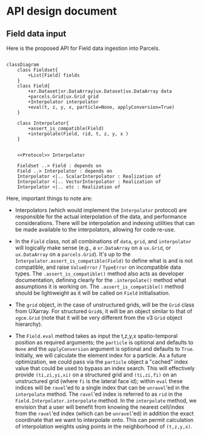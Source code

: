 # API design document

## Field data input

Here is the proposed API for Field data ingestion into Parcels.

```{mermaid}

classDiagram
    class Fieldset{
        +List[Field] fields
    }
    class Field{
        +xr.Dataset|xr.DataArray|ux.Dataset|ux.DataArray data
        +parcels.Grid|ux.Grid grid
        +Interpolator interpolator
        +eval(t, z, y, x, particle=None, applyConversion=True)
    }

    class Interpolator{
        +assert_is_compatible(Field)
        +interpolate(Field, rid, t, z, y, x )
    }


    <<Protocol>> Interpolator

    Fieldset ..> Field : depends on
    Field ..> Interpolator : depends on
    Interpolator <|.. ScalarInterpolator : Realization of
    Interpolator <|.. VectorInterpolator : Realization of
    Interpolator <|.. etc : Realization of
```

Here, important things to note are:

- Interpolators (which would implement the `Interpolator` protocol) are responsible for the actual interpolation of the data, and performance considerations. There will be interpolation and indexing utilities that can be made available to the interpolators, allowing for code re-use.

- In the `Field` class, not all combinations of `data`, `grid`, and `interpolator` will logically make sense (e.g., a `xr.DataArray` on a `ux.Grid`, or `ux.DataArray` on a `parcels.Grid`). It's up to the `Interpolator.assert_is_compatible(Field)` to define what is and is not compatible, and raise `ValueError` / `TypeError` on incompatible data types. The `.assert_is_compatible()` method also acts as developer documentation, defining clearly for the `.interpolate()` method what assumptions it is working on. The `.assert_is_compatible()` method should be lightweight as it will be called on `Field` initialisation.

- The `grid` object, in the case of unstructured grids, will be the `Grid` class from UXarray. For structured `Grid`s, it will be an object similar to that of `xgcm.Grid` (note that it will be very different from the v3 `Grid` object hierarchy).

- The `Field.eval` method takes as input the t,z,y,x spatio-temporal position as required arguments; the `particle` is optional and defaults to `None` and the `applyConversion` argument is optional and defaults to `True`. Initially, we will calculate the element index for a particle. As a future optimization, we could pass via the `particle` object a "cached" index value that could be used to bypass an index search. This will effectively provide `(ti,zi,yi,xi)` on a structured grid and `(ti,zi,fi)` on an unstructured grid (where `fi` is the lateral face id); within `eval` these indices will be `ravel`'ed to a single index that can be `unravel`'ed in the `interpolate` method. The `ravel`'ed index is referred to as `rid` in the `Field.Interpolator.interpolate` method. In the `interpolate` method, we envision that a user will benefit from knowing the nearest cell/index from the `ravel`'ed index (which can be `unravel`'ed) in addition the exact coordinate that we want to interpolate onto. This can permit calculation of interpolation weights using points in the neighborhood of `(t,z,y,x)`.
